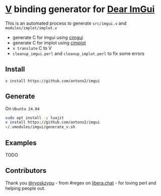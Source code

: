
# [V](https://vlang.io) binding generator for [Dear ImGui](https://github.com/ocornut/imgui)

This is an automated process to generate `src/imgui.v` and `modules/implot/implot.v`
 - generate C for imgui using [cimgui](https://github.com/cimgui/cimgui)
 - generate C for implot using [cimplot](https://github.com/cimgui/cimplot)
 - `v translate` C to V
 - `cleanup_imgui.perl` and `cleanup_implot.perl` to fix some errors
 
 ## Install
`v install https://github.com/antono2/imgui`


## Generate
On `Ubuntu 24.04`
```bash
sudo apt install -y luajit
v install https://github.com/antono2/imgui
~/.vmodules/imgui/generate_v.sh
```

## Examples
TODO

## Contributors
Thank you [@ryoskzypu](https://github.com/ryoskzypu) - from  #regex on [libera.chat](https://libera.chat/) - for loving perl and helping people out.


